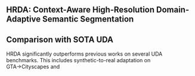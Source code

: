 ## HRDA: Context-Aware High-Resolution Domain-Adaptive Semantic Segmentation

## Comparison with SOTA UDA

HRDA significantly outperforms previous works on several UDA benchmarks.
This includes synthetic-to-real adaptation on GTA→Cityscapes and

